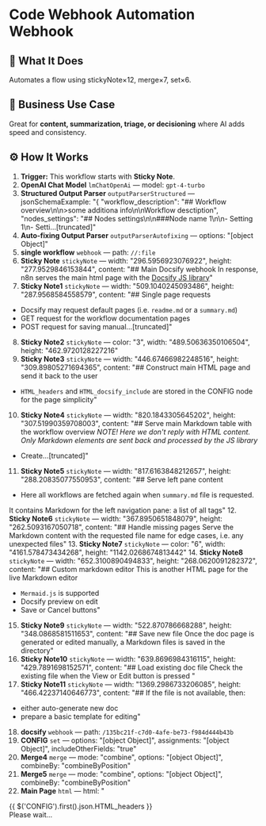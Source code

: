 # Code Webhook Automation Webhook
  ## 🚀 What It Does
  Automates a flow using stickyNote×12, merge×7, set×6.
  
  ## 💼 Business Use Case
  Great for **content, summarization, triage, or decisioning** where AI adds speed and consistency.
  
  ## ⚙️ How It Works
  1. **Trigger:** This workflow starts with **Sticky Note**.
  2. **OpenAI Chat Model** `lmChatOpenAi` — model: `gpt-4-turbo`
3. **Structured Output Parser** `outputParserStructured` — jsonSchemaExample: "{
	"workflow_description": "## Workflow overview\n\n>some additiona info\n\nWorkflow desctiption",
	"nodes_settings": "## Nodes settings\n\n###Node name 1\n\n-  Setting 1\n-  Setti…[truncated]"
4. **Auto-fixing Output Parser** `outputParserAutofixing` — options: "[object Object]"
5. **single workflow** `webhook` — path: `//:file`
6. **Sticky Note** `stickyNote` — width: "296.5956923076922", height: "277.9529846153844", content: "## Main Docsify webhook
In response, n8n serves the main html page with the [Docsify JS library](https://docsify.js.org/)"
7. **Sticky Note1** `stickyNote` — width: "509.1040245093486", height: "287.9568584558579", content: "## Single page requests
* Docsify may request default pages (i.e. `readme.md` or a `summary.md`)
* GET request for the workflow documentation pages
* POST request for saving manual…[truncated]"
8. **Sticky Note2** `stickyNote` — color: "3", width: "489.50636350106504", height: "462.9720128227216"
9. **Sticky Note3** `stickyNote` — width: "446.67466982248516", height: "309.89805271694365", content: "## Construct main HTML page and send it back to the user
* `HTML_headers` and `HTML_docsify_include` are stored in the CONFIG node for the page simplicity"
10. **Sticky Note4** `stickyNote` — width: "820.1843305645202", height: "307.51990359708003", content: "## Serve main Markdown table with the workflow overview
*NOTE! Here we don't reply with HTML content. Only Markdown elements are sent back and processed by the JS library*
* Create…[truncated]"
11. **Sticky Note5** `stickyNote` — width: "817.6163848212657", height: "288.20835077550953", content: "## Serve left pane content
* Here all workflows are fetched again when `summary.md` file is requested.

It contains Markdown for the left navigation pane: a list of all tags"
12. **Sticky Note6** `stickyNote` — width: "367.8950651848079", height: "262.5093167050718", content: "## Handle missing pages
Serve the Markdown content with the requested file name for edge cases, i.e. any unexpected files"
13. **Sticky Note7** `stickyNote` — color: "6", width: "4161.578473434268", height: "1142.0268674813442"
14. **Sticky Note8** `stickyNote` — width: "652.3100890494833", height: "268.0620091282372", content: "## Custom markdown editor
This is another HTML page for the live Markdown editor
* `Mermaid.js` is supported
* Docsify preview on edit
* Save or Cancel buttons"
15. **Sticky Note9** `stickyNote` — width: "522.870786668288", height: "348.0868581511653", content: "## Save new file
Once the doc page is generated or edited manually, a Markdown files is saved in the directory"
16. **Sticky Note10** `stickyNote` — width: "639.8696984316115", height: "429.7891698152571", content: "## Load existing doc file
Check the existing file when the View or Edit button is pressed
"
17. **Sticky Note11** `stickyNote` — width: "1369.2986733206085", height: "466.42237140646773", content: "## If the file is not available, then:
* either auto-generate new doc
* prepare a basic template for editing"
18. **docsify** `webhook` — path: `/135bc21f-c7d0-4afe-be73-f984d444b43b`
19. **CONFIG** `set` — options: "[object Object]", assignments: "[object Object]", includeOtherFields: "true"
20. **Merge4** `merge` — mode: "combine", options: "[object Object]", combineBy: "combineByPosition"
21. **Merge5** `merge` — mode: "combine", options: "[object Object]", combineBy: "combineByPosition"
22. **Main Page** `html` — html: "<!DOCTYPE html>
<html>
  <head>
{{ $('CONFIG').first().json.HTML_headers }}
  <body>
    <div data-app id="main">Please wait...</div>
    <script>
      
      mermaid.initialize({…[truncated]"
23. **file types** `switch` — rules: "[object Object]", options: "[object Object]"
24. **Respond with main page HTML** `respondToWebhook` — options: "[object Object]", respondWith: "text", responseBody: "={{ $json.html }}"
25. **md files** `switch` — rules: "[object Object]", options: "[object Object]"
26. **Get All Workflows** `n8n` — filters: "[object Object]", requestOptions: "[object Object]"
27. **doc action** `switch` — rules: "[object Object]", options: "[object Object]"
28. **Get Workflow tags** `n8n` — filters: "[object Object]", requestOptions: "[object Object]"
29. **No Operation, do nothing** `noOp` — configured for its default action.
30. **Sort-workflows** `sort` — options: "[object Object]", sortFieldsUi: "[object Object]"
31. **mkdir** `executeCommand` — command: "=mkdir -p {{$('CONFIG').first().json.project_path}}"
32. **Load Doc File** `readWriteFile` — options: "[object Object]", fileSelector: "={{ $('CONFIG').first().json.project_path }}/{{ $json.params.file }}"
33. **Passthrough** `noOp` — configured for its default action.
34. **Empty Set** `set` — options: "[object Object]"
35. **Edit Fields** `set` — options: "[object Object]", assignments: "[object Object]", includeOtherFields: "true"
36. **Workflow Tags** `html` — html: "- **Click to filter by tag:**
{{ [...new Set($jmespath($input.all(),'[].json.tags[].name'))].map(tag => `- [${tag}](tag-${encodeURIComponent(tag)})`).join('\n') }}"
37. **Fallback file name** `html` — html: "> File: {{ $json.params.file }}"
38. **Fill Workflow Table** `set` — options: "[object Object]", assignments: "[object Object]"
39. **Merge1** `merge` — mode: "chooseBranch"
40. **Instance overview** `html` — html: "# Your n8n instance workflows:

| Workflow | Status | Docs | Created | Updated | Nodes | Triggers |
|----------|:------:|------|---------|---------|-------|----------|
{{ $jmespath…[truncated]"
41. **HasFile?** `if` — options: "[object Object]", conditions: "[object Object]"
42. **Extract from File** `extractFromFile` — operation: **text**
43. **Fetch Single Workflow1** `n8n` — operation: **get**
44. **Merge3** `merge` — mode: "combine", options: "[object Object]", combineBy: "combineByPosition"
45. **Generate Mermaid Chart** `code` — jsCode: "const workflow = $input.first().json;

// Extract nodes from the workflow
const nodes = workflow.nodes || [];

// Node types to exclude
const excludedNodeTypes = ['n8n-nodes-base.s…[truncated]"
46. **Merge** `merge` — mode: "combine", options: "[object Object]", combineBy: "combineByPosition"
47. **Is Action Edit?1** `if` — options: "[object Object]", conditions: "[object Object]"
48. **Blank Doc File** `set` — options: "[object Object]", assignments: "[object Object]", includeOtherFields: "true"
49. **Basic LLM Chain** `chainLlm` — text: "=Here's the workflow data:
{{Object.assign(
  Object.fromEntries(Object.entries($json).filter(([key]) => !['staticData', 'pinData'].includes(key))),
  {nodes: $json.nodes.map(node …[truncated]", messages: "[object Object]", promptType: "define"
50. **Merge2** `merge` — mode: "combine", options: "[object Object]", combineBy: "combineByPosition"
51. **Generated Doc** `set` — options: "[object Object]", assignments: "[object Object]"
52. **Convert to File** `convertToFile` — operation: **toText**
53. **Is Action Edit?2** `if` — options: "[object Object]", conditions: "[object Object]"
54. **Save New Doc File** `readWriteFile` — operation: **write**
55. **Edit Page** `html` — html: "<!DOCTYPE html>
<html>
  <head>
{{ $('CONFIG').first().json.HTML_headers }}
{{ $('CONFIG').first().json.HTML_styles_editor }}
  </head>
  <body>
    <div class="container">
      <…[truncated]"
56. **Workflow md content** `html` — html: "{{ $json.workflowdata }}"
57. **Merge6** `merge` — mode: "chooseBranch", useDataOfInput: "2"
58. **Respond with HTML** `respondToWebhook` — options: "[object Object]", respondWith: "text", responseBody: "={{ $json.html }}"
59. **Respond with markdown** `respondToWebhook` — options: "[object Object]", respondWith: "text", responseBody: "={{ $json.html }}"
60. **Is Action Save?** `if` — options: "[object Object]", conditions: "[object Object]"
61. **Respond OK on Save** `respondToWebhook` — options: "[object Object]", respondWith: "noData"
  
  ## 💡 AI-Powered Ideas for Improvement
  **Explain:**  
This n8n workflow serves as a documentation generator for workflows. It uses webhooks to trigger the process, fetches workflow data, and constructs documentation in both HTML and Markdown formats. It also allows users to view, edit, and save documentation through a live Markdown editor, making it easier for users to manage and maintain workflow documentation effectively.

**Demonstrate:**  
A developer can use this workflow to automatically generate documentation for new or updated workflows in a project, ensuring all team members have up-to-date information without manually writing documentation.

**Imitate:**  
1. Import the workflow into n8n.
2. Set up the webhooks to match your workflow paths.
3. Modify the configuration node with the correct project path and instance URL.
4. Test the workflow by triggering it with a sample workflow file.
5. Use the live editor to make any necessary changes and save.

**Practice:**  
Create a simple n8n workflow, then use this documentation workflow to generate its documentation. Experiment with editing the generated documentation using the live Markdown editor and save the changes.

**WIIFM:**  
Mastering this workflow can help automate tedious documentation processes, saving time and ensuring accuracy. It can enhance your service offerings by providing clients with automated, up-to-date workflow documentation, potentially increasing your business's value and client satisfaction.
  
  ## 🔧 Setup Instructions
  1. **Connect Credentials:** n8nApi, openAiApi.
  
### ⚠️ Automation Ain’t the Same Anymore

Most builders out here are stuck doing $500 workflows and calling it a win.  
That’s not the move.  

I'm closing $6k–$13k deals by stacking simple automations with lightweight AI...  
and it takes me under 2 hours to build most of them.

#### 🧠 Examples From My Own Playbook:
- 🔁 Turned a recurring invoice workflow into a $6,000 retainer that saved 20 hours/week  
- ⚖️ Built an AI-powered lead gen engine for law firms — they paid $13,000 happily  
- 🚀 Launched an SEO agent that outperforms funded companies — using free OpenAI credits  

**Want to learn how to do the same?**  
Inside [Digital Boss Code](https://bigpoppacode.io/go/dbc), I break it all down:

✅ The exact AI components that 3x your pricing overnight  
✅ My $15k Automation Framework using n8n + LangChain  
✅ Word-for-word scripts to close high-ticket deals  
✅ Real client case studies with templates  
✅ How to stop looking like a tech VA and start moving like a Solution Architect  

🔥 Get started at → [bigpoppacode.io/go/dbc](https://bigpoppacode.io/go/dbc)  
Limited time access, early birds get the best bonuses.

---
> Built by [Big Poppa Code](https://bigpoppacode.io) – architecting automations that scale people, profits, and purpose.
  